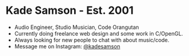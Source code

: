 <h1>Kade Samson - Est. 2001</h1>
<ul>
  <li>Audio Engineer, Studio Musician, Code Orangutan</li>
  <li>Currently doing freelance web design and some work in C/OpenGL.</li>
  <li>Always looking for new people to chat with about music/code.</li>
  <li>Message me on Instagram: <a href="https://www.instagram.com/kadesamson/" target="_blank" rel="noreferrer noopener">@kadesamson</a></li>
</ul>

<!---
kadealicious/kadealicious is a ✨ special ✨ repository because its `README.md` (this file) appears on your GitHub profile.
You can click the Preview link to take a look at your changes.
--->
